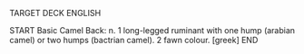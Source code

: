 TARGET DECK
ENGLISH

START
Basic
Camel
Back: n. 1 long-legged ruminant with one hump (arabian camel) or two humps (bactrian camel). 2 fawn colour. [greek]
END
